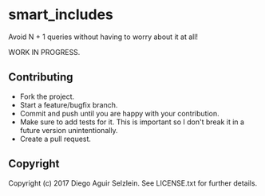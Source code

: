 # smart_includes

Avoid N + 1 queries without having to worry about it at all!

WORK IN PROGRESS.

## Contributing

* Fork the project.
* Start a feature/bugfix branch.
* Commit and push until you are happy with your contribution.
* Make sure to add tests for it. This is important so I don't break it in a
future version unintentionally.
* Create a pull request.

## Copyright

Copyright (c) 2017 Diego Aguir Selzlein. See LICENSE.txt for further details.
